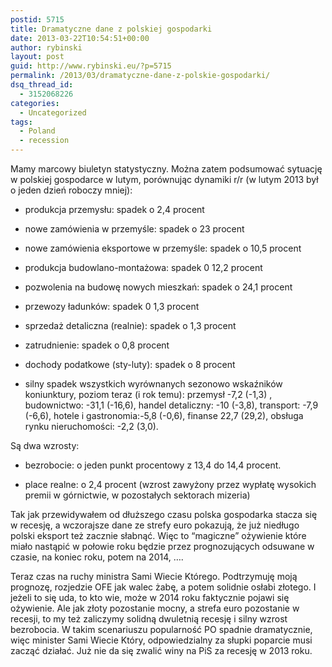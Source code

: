 ```yaml
---
postid: 5715
title: Dramatyczne dane z polskiej gospodarki
date: 2013-03-22T10:54:51+00:00
author: rybinski
layout: post
guid: http://www.rybinski.eu/?p=5715
permalink: /2013/03/dramatyczne-dane-z-polskie-gospodarki/
dsq_thread_id:
  - 3152068226
categories:
  - Uncategorized
tags:
  - Poland
  - recession
---
```

Mamy marcowy biuletyn statystyczny. Można zatem podsumować sytuację w polskiej gospodarce w lutym, porównując dynamiki r/r (w lutym 2013 był o jeden dzień roboczy mniej):

- produkcja przemysłu: spadek o 2,4 procent

- nowe zamówienia w przemyśle: spadek o 23 procent

- nowe zamówienia eksportowe w przemyśle: spadek o 10,5 procent

- produkcja budowlano-montażowa: spadek 0 12,2 procent

- pozwolenia na budowę nowych mieszkań: spadek o 24,1 procent

- przewozy ładunków: spadek 0 1,3 procent

- sprzedaż detaliczna (realnie): spadek o 1,3 procent

- zatrudnienie: spadek o 0,8 procent

- dochody podatkowe (sty-luty): spadek o 8 procent

- silny spadek wszystkich wyrównanych sezonowo wskaźników koniunktury, poziom teraz (i rok temu): przemysł -7,2 (-1,3) , budownictwo: -31,1 (-16,6), handel detaliczny: -10 (-3,8), transport: -7,9 (-6,6), hotele i gastronomia:-5,8 (-0,6), finanse 22,7 (29,2), obsługa rynku nieruchomości: -2,2 (3,0).

Są dwa wzrosty:

<!--more-->

- bezrobocie: o jeden punkt procentowy z 13,4 do 14,4 procent.

- place realne: o 2,4 procent (wzrost zawyżony przez wypłatę wysokich premii w górnictwie, w pozostałych sektorach mizeria)

Tak jak przewidywałem od dłuższego czasu polska gospodarka stacza się w recesję, a wczorajsze dane ze strefy euro pokazują, że już niedługo polski eksport też zacznie słabnąć. Więc to “magiczne” ożywienie które miało nastąpić w połowie roku będzie przez prognozujących odsuwane w czasie, na koniec roku, potem na 2014, ….

Teraz czas na ruchy ministra Sami Wiecie Którego. Podtrzymuję moją prognozę, rozjedzie OFE jak walec żabę, a potem solidnie osłabi złotego. I jeżeli to się uda, to kto wie, może w 2014 roku faktycznie pojawi się ożywienie. Ale jak złoty pozostanie mocny, a strefa euro pozostanie w recesji, to my też zaliczymy solidną dwuletnią recesję i silny wzrost bezrobocia. W takim scenariuszu popularność PO spadnie dramatycznie, więc minister Sami Wiecie Który, odpowiedzialny za słupki poparcie musi zacząć działać. Już nie da się zwalić winy na PiS za recesję w 2013 roku.
